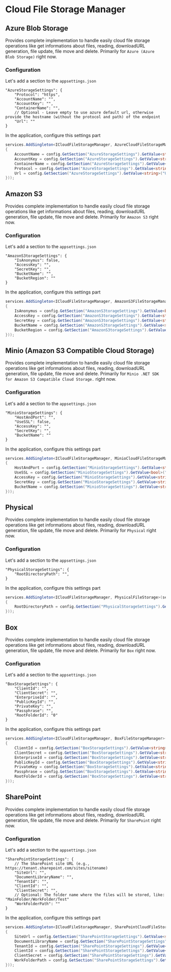 # Cloud File Storage Manager

## Azure Blob Storage

Provides complete implementation to handle easily cloud file storage operations like get informations about files, reading, downloadURL generation, file update, file move and delete. Primarily for `Azure (Azure Blob Storage)` right now.

### Configuration

Let's add a section to the `appsettings.json`

```
"AzureStorageSettings": {
    "Protocol": "https",
    "AccountName": "",
    "AccountKey": "",
    "ContainerName": "",
    // Optional - Leave empty to use azure default url, otherwise provide the hostname (without the protocol and path) of the endpoint
    "Url": ""
}
```
In the application, configure this settings part

```cs
services.AddSingleton<ICloudFileStorageManager, AzureCloudFileStorageManager>(services => new AzureCloudFileStorageManager(new AzureCloudFileStorageManagerOptions()
{
    AccountName = config.GetSection("AzureStorageSettings").GetValue<string>("AccountName"),
    AccountKey = config.GetSection("AzureStorageSettings").GetValue<string>("AccountKey"),
    ContainerName = config.GetSection("AzureStorageSettings").GetValue<string>("ContainerName"),
    Protocol = config.GetSection("AzureStorageSettings").GetValue<string>("Protocol"),
    Url = config.GetSection("AzureStorageSettings").GetValue<string>("Url")
}));  

```

## Amazon S3

Provides complete implementation to handle easily cloud file storage operations like get informations about files, reading, downloadURL generation, file update, file move and delete. Primarily for `Amazon S3` right now.

### Configuration

Let's add a section to the `appsettings.json`

```
"AmazonS3torageSettings": {
    "IsAnonymus": false,
    "AccessKey": "",
    "SecretKey": "",
    "BucketName": "",
    "BucketRegion": ""
}
```
In the application, configure this settings part

```cs
services.AddSingleton<ICloudFileStorageManager, AmazonS3FileStorageManager>(services => new AmazonS3FileStorageManager(new AmazonS3FileStorageManagerOptions()
{
    IsAnonymus = config.GetSection("AmazonS3torageSettings").GetValue<bool>("IsAnonymus"),
    AccessKey = config.GetSection("AmazonS3torageSettings").GetValue<string>("AccessKey"),
    SecretKey = config.GetSection("AmazonS3torageSettings").GetValue<string>("SecretKey"),
    BucketName = config.GetSection("AmazonS3torageSettings").GetValue<string>("BucketName"),
    BucketRegion = config.GetSection("AmazonS3torageSettings").GetValue<string>("BucketRegion")
}));  

```

## Minio (Amazon S3 Compatible Cloud Storage)

Provides complete implementation to handle easily cloud file storage operations like get informations about files, reading, downloadURL generation, file update, file move and delete. Primarily for `Minio .NET SDK for Amazon S3 Compatible Cloud Storage.` right now.

### Configuration

Let's add a section to the `appsettings.json`

```
"MinioStorageSettings": {
    "HostAndPort": "",
    "UseSSL": false,
    "AccessKey": "",
    "SecretKey": "",
    "BucketName": ""
}
```
In the application, configure this settings part

```cs
services.AddSingleton<ICloudFileStorageManager, MinioCloudFileStorageManager>(services => new MinioCloudFileStorageManager(new MinioCloudFileStorageManagerOptions()
{
    HostAndPort = config.GetSection("MinioStorageSettings").GetValue<string>("HostAndPort"),
    UseSSL = config.GetSection("MinioStorageSettings").GetValue<bool>("UseSSL"),
    AccessKey = config.GetSection("MinioStorageSettings").GetValue<string>("AccessKey"),
    SecretKey = config.GetSection("MinioStorageSettings").GetValue<string>("SecretKey"),
    BucketName = config.GetSection("MinioStorageSettings").GetValue<string>("BucketName")
}));  

```

## Physical

Provides complete implementation to handle easily cloud file storage operations like get informations about files, reading, downloadURL generation, file update, file move and delete. Primarily for `Physical` right now.

### Configuration

Let's add a section to the `appsettings.json`

```
"PhysicalStorageSettings": {
    "RootDirectoryPath": "",
}
```
In the application, configure this settings part

```cs
services.AddSingleton<ICloudFileStorageManager, PhysicalFileStorage>(services => new PhysicalFileStorage(new PhysicalFileStorageOptions()
{
    RootDirectoryPath = config.GetSection("PhysicalStorageSettings").GetValue<string>("RootDirectoryPath")
}));  

```

## Box

Provides complete implementation to handle easily cloud file storage operations like get informations about files, reading, downloadURL generation, file update, file move and delete. Primarily for `Box` right now.

### Configuration

Let's add a section to the `appsettings.json`

```
"BoxStorageSettings": {
    "ClientId": "",
    "ClientSecret": "",
    "EnterpriseId": "",
    "PublicKeyId": "",
    "PrivateKey": "",
    "Passphrase": "",
    "RootFolderId": "0"
}
```
In the application, configure this settings part

```cs
services.AddSingleton<ICloudFileStorageManager, BoxFileStorageManager>(services => new BoxFileStorageManager(new BoxFileStorageManagerOptions()
{
    ClientId = config.GetSection("BoxStorageSettings").GetValue<string>("ClientId"),
    ClientSecret = config.GetSection("BoxStorageSettings").GetValue<string>("ClientSecret"),
    EnterpriseId = config.GetSection("BoxStorageSettings").GetValue<string>("EnterpriseId"),
    PublicKeyId = config.GetSection("BoxStorageSettings").GetValue<string>("PublicKeyId"),
    PrivateKey = config.GetSection("BoxStorageSettings").GetValue<string>("PrivateKey"),
    Passphrase = config.GetSection("BoxStorageSettings").GetValue<string>("Passphrase"),
    RootFolderId = config.GetSection("BoxStorageSettings").GetValue<string>("RootFolderId")
}));

```

## SharePoint

Provides complete implementation to handle easily cloud file storage operations like get informations about files, reading, downloadURL generation, file update, file move and delete. Primarily for `SharePoint` right now.

### Configuration

Let's add a section to the `appsettings.json`

```
"SharePointStorageSettings": {
    // The SharePoint site URL (e.g., https://tenant.sharepoint.com/sites/sitename)
    "SiteUrl": "",
    "DocumentLibraryName": "",
    "TenantId": "",
    "ClientId": "",
    "ClientSecret": "",
    // Optional: The folder name where the files will be stored, like: "MainFolder/WorkFolder/Test"
    "WorkFolderPath": ""
}
```
In the application, configure this settings part

```cs
services.AddSingleton<ICloudFileStorageManager, SharePointCloudFileStorageManager>(services => new SharePointCloudFileStorageManager(new SharePointCloudFileStorageManagerOptions()
{
    SiteUrl = config.GetSection("SharePointStorageSettings").GetValue<string>("SiteUrl"),
    DocumentLibraryName = config.GetSection("SharePointStorageSettings").GetValue<string>("DocumentLibraryName"),
    TenantId = config.GetSection("SharePointStorageSettings").GetValue<string>("TenantId"),
    ClientId = config.GetSection("SharePointStorageSettings").GetValue<string>("ClientId"),
    ClientSecret = config.GetSection("SharePointStorageSettings").GetValue<string>("ClientSecret")
    WorkFolderPath = config.GetSection("SharePointStorageSettings").GetValue<string>("WorkFolderPath")
}));  

```
